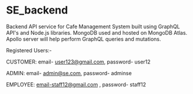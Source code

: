 # SE_backend

Backend API service for Cafe Management System built using GraphQL API's and Node.js libraries. MongoDB used and hosted on MongoDB Atlas.
Apollo server will help perform GraphQL queries and mutations.

Registered Users:-

CUSTOMER: email- user123@gmail.com, password- user12

ADMIN: email- admin@se.com, password- adminse

EMPLOYEE: email-staff12@gmail.com , password- staff12

